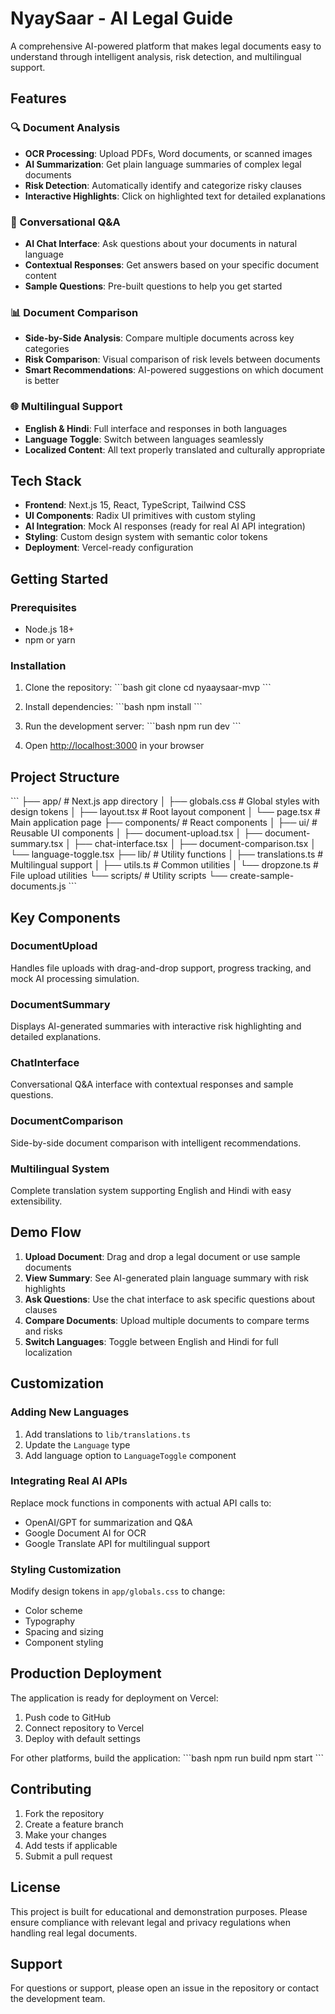 # NyaySaar - AI Legal Guide

A comprehensive AI-powered platform that makes legal documents easy to understand through intelligent analysis, risk detection, and multilingual support.

## Features

### 🔍 Document Analysis
- **OCR Processing**: Upload PDFs, Word documents, or scanned images
- **AI Summarization**: Get plain language summaries of complex legal documents
- **Risk Detection**: Automatically identify and categorize risky clauses
- **Interactive Highlights**: Click on highlighted text for detailed explanations

### 💬 Conversational Q&A
- **AI Chat Interface**: Ask questions about your documents in natural language
- **Contextual Responses**: Get answers based on your specific document content
- **Sample Questions**: Pre-built questions to help you get started

### 📊 Document Comparison
- **Side-by-Side Analysis**: Compare multiple documents across key categories
- **Risk Comparison**: Visual comparison of risk levels between documents
- **Smart Recommendations**: AI-powered suggestions on which document is better

### 🌐 Multilingual Support
- **English & Hindi**: Full interface and responses in both languages
- **Language Toggle**: Switch between languages seamlessly
- **Localized Content**: All text properly translated and culturally appropriate

## Tech Stack

- **Frontend**: Next.js 15, React, TypeScript, Tailwind CSS
- **UI Components**: Radix UI primitives with custom styling
- **AI Integration**: Mock AI responses (ready for real AI API integration)
- **Styling**: Custom design system with semantic color tokens
- **Deployment**: Vercel-ready configuration

## Getting Started

### Prerequisites
- Node.js 18+ 
- npm or yarn

### Installation

1. Clone the repository:
\`\`\`bash
git clone <repository-url>
cd nyaaysaar-mvp
\`\`\`

2. Install dependencies:
\`\`\`bash
npm install
\`\`\`

3. Run the development server:
\`\`\`bash
npm run dev
\`\`\`

4. Open [http://localhost:3000](http://localhost:3000) in your browser

## Project Structure

\`\`\`
├── app/                    # Next.js app directory
│   ├── globals.css        # Global styles with design tokens
│   ├── layout.tsx         # Root layout component
│   └── page.tsx           # Main application page
├── components/            # React components
│   ├── ui/               # Reusable UI components
│   ├── document-upload.tsx
│   ├── document-summary.tsx
│   ├── chat-interface.tsx
│   ├── document-comparison.tsx
│   └── language-toggle.tsx
├── lib/                   # Utility functions
│   ├── translations.ts    # Multilingual support
│   ├── utils.ts          # Common utilities
│   └── dropzone.ts       # File upload utilities
└── scripts/              # Utility scripts
    └── create-sample-documents.js
\`\`\`

## Key Components

### DocumentUpload
Handles file uploads with drag-and-drop support, progress tracking, and mock AI processing simulation.

### DocumentSummary  
Displays AI-generated summaries with interactive risk highlighting and detailed explanations.

### ChatInterface
Conversational Q&A interface with contextual responses and sample questions.

### DocumentComparison
Side-by-side document comparison with intelligent recommendations.

### Multilingual System
Complete translation system supporting English and Hindi with easy extensibility.

## Demo Flow

1. **Upload Document**: Drag and drop a legal document or use sample documents
2. **View Summary**: See AI-generated plain language summary with risk highlights
3. **Ask Questions**: Use the chat interface to ask specific questions about clauses
4. **Compare Documents**: Upload multiple documents to compare terms and risks
5. **Switch Languages**: Toggle between English and Hindi for full localization

## Customization

### Adding New Languages
1. Add translations to `lib/translations.ts`
2. Update the `Language` type
3. Add language option to `LanguageToggle` component

### Integrating Real AI APIs
Replace mock functions in components with actual API calls to:
- OpenAI/GPT for summarization and Q&A
- Google Document AI for OCR
- Google Translate API for multilingual support

### Styling Customization
Modify design tokens in `app/globals.css` to change:
- Color scheme
- Typography
- Spacing and sizing
- Component styling

## Production Deployment

The application is ready for deployment on Vercel:

1. Push code to GitHub
2. Connect repository to Vercel
3. Deploy with default settings

For other platforms, build the application:
\`\`\`bash
npm run build
npm start
\`\`\`

## Contributing

1. Fork the repository
2. Create a feature branch
3. Make your changes
4. Add tests if applicable
5. Submit a pull request

## License

This project is built for educational and demonstration purposes. Please ensure compliance with relevant legal and privacy regulations when handling real legal documents.

## Support

For questions or support, please open an issue in the repository or contact the development team.
